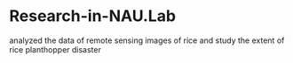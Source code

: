 # Research-in-NAU.Lab
analyzed the data of remote sensing images of rice and study the extent of rice planthopper disaster

